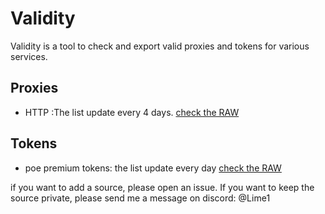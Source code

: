 # Validity

Validity is a tool to check and export valid proxies and tokens for various services.

## Proxies

- HTTP :The list update every 4 days. [check the RAW](https://raw.githubusercontent.com/TheLime1/online-proxy-list/main/proxy_list.txt)

## Tokens

- poe premium tokens: the list update every day [check the RAW](https://raw.githubusercontent.com/TheLime1/online-proxy-list/main/poe_token_check/poe_tokens.txt) 


if you want to add a source, please open an issue. If you want to keep the source private, please send me a message on discord: @Lime1
